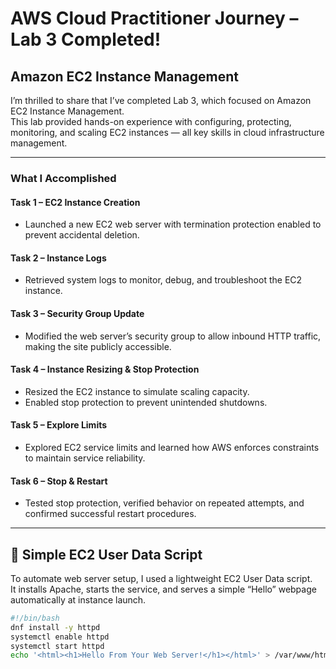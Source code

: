 #  AWS Cloud Practitioner Journey – Lab 3 Completed!

## Amazon EC2 Instance Management

I’m thrilled to share that I’ve completed Lab 3, which focused on Amazon EC2 Instance Management.  
This lab provided hands-on experience with configuring, protecting, monitoring, and scaling EC2 instances — all key skills in cloud infrastructure management.

---

###  What I Accomplished

#### Task 1 – EC2 Instance Creation
- Launched a new EC2 web server with termination protection enabled to prevent accidental deletion.

#### Task 2 – Instance Logs
- Retrieved system logs to monitor, debug, and troubleshoot the EC2 instance.

#### Task 3 – Security Group Update
- Modified the web server’s security group to allow inbound HTTP traffic, making the site publicly accessible.

#### Task 4 – Instance Resizing & Stop Protection
- Resized the EC2 instance to simulate scaling capacity.  
- Enabled stop protection to prevent unintended shutdowns.

#### Task 5 – Explore Limits
- Explored EC2 service limits and learned how AWS enforces constraints to maintain service reliability.

#### Task 6 – Stop & Restart
- Tested stop protection, verified behavior on repeated attempts, and confirmed successful restart procedures.

---
## 🧩 Simple EC2 User Data Script

To automate web server setup, I used a lightweight EC2 User Data script.  
It installs Apache, starts the service, and serves a simple “Hello” webpage automatically at instance launch.

```bash
#!/bin/bash
dnf install -y httpd
systemctl enable httpd
systemctl start httpd
echo '<html><h1>Hello From Your Web Server!</h1></html>' > /var/www/html/index.html

